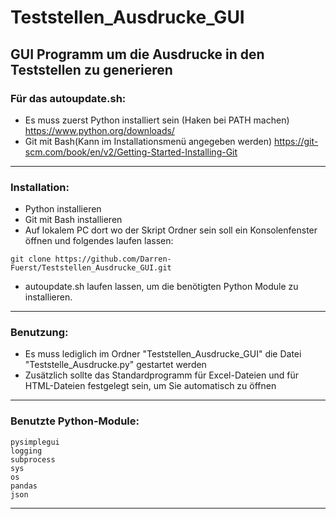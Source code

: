 # Teststellen_Ausdrucke_GUI
## GUI Programm um die Ausdrucke in den Teststellen zu generieren

### Für das autoupdate.sh:
* Es muss zuerst Python installiert sein (Haken bei PATH machen) https://www.python.org/downloads/
* Git mit Bash(Kann im Installationsmenü angegeben werden) https://git-scm.com/book/en/v2/Getting-Started-Installing-Git

-----------------------------------------------------------------------------------------------
### Installation:
* Python installieren
* Git mit Bash installieren
* Auf lokalem PC dort wo der Skript Ordner sein soll ein Konsolenfenster öffnen und folgendes laufen lassen:

 ``` 
 git clone https://github.com/Darren-Fuerst/Teststellen_Ausdrucke_GUI.git 
 ``` 
 * autoupdate.sh laufen lassen, um die benötigten Python Module zu installieren.
 
 -----------------------------------------------------------------------------------------------
 
 ### Benutzung:
 * Es muss lediglich im Ordner "Teststellen_Ausdrucke_GUI" die Datei "Teststelle_Ausdrucke.py" gestartet werden
 * Zusätzlich sollte das Standardprogramm für Excel-Dateien und für HTML-Dateien festgelegt sein, um Sie automatisch zu öffnen
 
 -----------------------------------------------------------------------------------------------
 
### Benutzte Python-Module:
```
pysimplegui
logging
subprocess
sys
os
pandas
json
```

-----------------------------------------------------------------------------------------------

